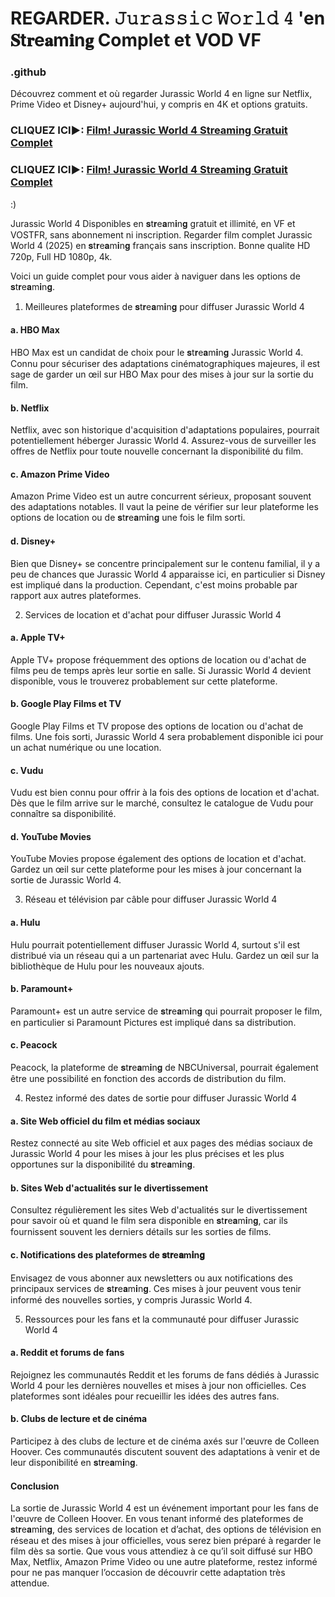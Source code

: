 # REGARDER. 𝙹𝚞𝚛𝚊𝚜𝚜𝚒𝚌 𝚆𝚘𝚛𝚕𝚍 𝟺 'en 𝐒t𝐫e𝐚m𝐢n𝐠 Complet et VOD VF

### .github

Découvrez comment et où regarder Jurassic World 4 en ligne sur Netflix, Prime Video et Disney+ aujourd'hui, y compris en 4K et options gratuits.

### CLIQUEZ ICI►: [Film! Jurassic World 4 Streaming Gratuit Complet](https://t.co/6jV695fOA3)

### CLIQUEZ ICI►: [Film! Jurassic World 4 Streaming Gratuit Complet](https://t.co/6jV695fOA3)

:)

Jurassic World 4 Disponibles en 𝐬t𝐫e𝐚m𝐢n𝐠 gratuit et illimité, en VF et VOSTFR, sans abonnement ni inscription. Regarder film complet Jurassic World 4 (2025) en 𝐬t𝐫e𝐚m𝐢n𝐠 français sans inscription. Bonne qualite HD 720p, Full HD 1080p, 4k.

Voici un guide complet pour vous aider à naviguer dans les options de 𝐬t𝐫e𝐚m𝐢n𝐠.

1. Meilleures plateformes de 𝐬t𝐫e𝐚m𝐢n𝐠 pour diffuser Jurassic World 4

#### a. HBO Max
HBO Max est un candidat de choix pour le 𝐬t𝐫e𝐚m𝐢n𝐠 Jurassic World 4. Connu pour sécuriser des adaptations cinématographiques majeures, il est sage de garder un œil sur HBO Max pour des mises à jour sur la sortie du film.

#### b. Netflix
Netflix, avec son historique d'acquisition d'adaptations populaires, pourrait potentiellement héberger Jurassic World 4. Assurez-vous de surveiller les offres de Netflix pour toute nouvelle concernant la disponibilité du film.

#### c. Amazon Prime Video
Amazon Prime Video est un autre concurrent sérieux, proposant souvent des adaptations notables. Il vaut la peine de vérifier sur leur plateforme les options de location ou de 𝐬t𝐫e𝐚m𝐢n𝐠 une fois le film sorti.

#### d. Disney+
Bien que Disney+ se concentre principalement sur le contenu familial, il y a peu de chances que Jurassic World 4 apparaisse ici, en particulier si Disney est impliqué dans la production. Cependant, c'est moins probable par rapport aux autres plateformes.

2. Services de location et d'achat pour diffuser Jurassic World 4

#### a. Apple TV+
Apple TV+ propose fréquemment des options de location ou d'achat de films peu de temps après leur sortie en salle. Si Jurassic World 4 devient disponible, vous le trouverez probablement sur cette plateforme.

#### b. Google Play Films et TV
Google Play Films et TV propose des options de location ou d'achat de films. Une fois sorti, Jurassic World 4 sera probablement disponible ici pour un achat numérique ou une location.

#### c. Vudu
Vudu est bien connu pour offrir à la fois des options de location et d'achat. Dès que le film arrive sur le marché, consultez le catalogue de Vudu pour connaître sa disponibilité.

#### d. YouTube Movies
YouTube Movies propose également des options de location et d'achat. Gardez un œil sur cette plateforme pour les mises à jour concernant la sortie de Jurassic World 4.

3. Réseau et télévision par câble pour diffuser Jurassic World 4

#### a. Hulu
Hulu pourrait potentiellement diffuser Jurassic World 4, surtout s'il est distribué via un réseau qui a un partenariat avec Hulu. Gardez un œil sur la bibliothèque de Hulu pour les nouveaux ajouts.

#### b. Paramount+
Paramount+ est un autre service de 𝐬t𝐫e𝐚m𝐢n𝐠 qui pourrait proposer le film, en particulier si Paramount Pictures est impliqué dans sa distribution.

#### c. Peacock
Peacock, la plateforme de 𝐬t𝐫e𝐚m𝐢n𝐠 de NBCUniversal, pourrait également être une possibilité en fonction des accords de distribution du film.

4. Restez informé des dates de sortie pour diffuser Jurassic World 4

#### a. Site Web officiel du film et médias sociaux
Restez connecté au site Web officiel et aux pages des médias sociaux de Jurassic World 4 pour les mises à jour les plus précises et les plus opportunes sur la disponibilité du 𝐬t𝐫e𝐚m𝐢n𝐠.

#### b. Sites Web d'actualités sur le divertissement
Consultez régulièrement les sites Web d'actualités sur le divertissement pour savoir où et quand le film sera disponible en 𝐬t𝐫e𝐚m𝐢n𝐠, car ils fournissent souvent les derniers détails sur les sorties de films.

#### c. Notifications des plateformes de 𝐬t𝐫e𝐚m𝐢n𝐠
Envisagez de vous abonner aux newsletters ou aux notifications des principaux services de 𝐬t𝐫e𝐚m𝐢n𝐠. Ces mises à jour peuvent vous tenir informé des nouvelles sorties, y compris Jurassic World 4.

5. Ressources pour les fans et la communauté pour diffuser Jurassic World 4

#### a. Reddit et forums de fans
Rejoignez les communautés Reddit et les forums de fans dédiés à Jurassic World 4 pour les dernières nouvelles et mises à jour non officielles. Ces plateformes sont idéales pour recueillir les idées des autres fans.

#### b. Clubs de lecture et de cinéma
Participez à des clubs de lecture et de cinéma axés sur l'œuvre de Colleen Hoover. Ces communautés discutent souvent des adaptations à venir et de leur disponibilité en 𝐬t𝐫e𝐚m𝐢n𝐠.

#### Conclusion
La sortie de Jurassic World 4 est un événement important pour les fans de l'œuvre de Colleen Hoover. En vous tenant informé des plateformes de 𝐬t𝐫e𝐚m𝐢n𝐠, des services de location et d’achat, des options de télévision en réseau et des mises à jour officielles, vous serez bien préparé à regarder le film dès sa sortie. Que vous vous attendiez à ce qu’il soit diffusé sur HBO Max, Netflix, Amazon Prime Video ou une autre plateforme, restez informé pour ne pas manquer l’occasion de découvrir cette adaptation très attendue.
